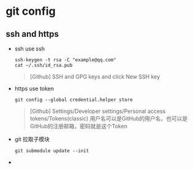 # git config

## ssh and https

- ssh use ssh 
  
  ```shell
  ssh-keygen -t rsa -C "example@qq.com"
  cat ~/.ssh/id_rsa.pub
  ```
  
  > [Github] SSH and GPG keys and click New SSH key 

- https use token
  
  ```shell
  git config --global credential.helper store
  ```
  
  > [Github] Settings/Developer settings/Personal access tokens/Tokens(classic)
  > 用户名可以是GitHub的用户名，也可以是GitHub的注册邮箱，密码就是这个Token

- git 拉取子模块
  
  ```shell
  git submodule update --init
  ```

- 
